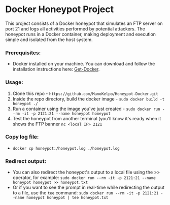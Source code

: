 # Docker Honeypot Project
This project consists of a Docker honeypot that simulates an FTP server on port 21 and logs all activities performed by potential attackers. The honeypot runs in a Docker container, making deployment and execution simple and isolated from the host system.

### Prerequisites:
* Docker installed on your machine. You can download and follow the installation instructions here: [Get-Docker](https://docs.docker.com/get-docker/).

### Usage:
1. Clone this repo - 
`https://github.com/ManoKelpo/Honeypot-Docker.git`
3. Inside the repo directory, build the docker image - 
`sudo docker build -t honeypot ./`
4. Run a container using the image you've just created - 
`sudo docker run --rm -it -p 2121:21 --name honeypot honeypot`
5. Test the honeypot from another terminal (you'll know it's ready when it shows the FTP banner
`nc <local IP> 2121`

### Copy log file:
* `docker cp honeypot:/honeypot.log ./honeypot.log`

### Redirect output:
* You can also redirect the honeypot's output to a local file using the >> operator, for example:
`sudo docker run --rm -it -p 2121:21 --name honeypot honeypot >> honeypot.txt`
* Or if you want to see the prompt in real-time while redirecting the output to a file, use the `tee` command:
`sudo docker run --rm -it -p 2121:21 --name honeypot honeypot | tee honeypot.txt`
